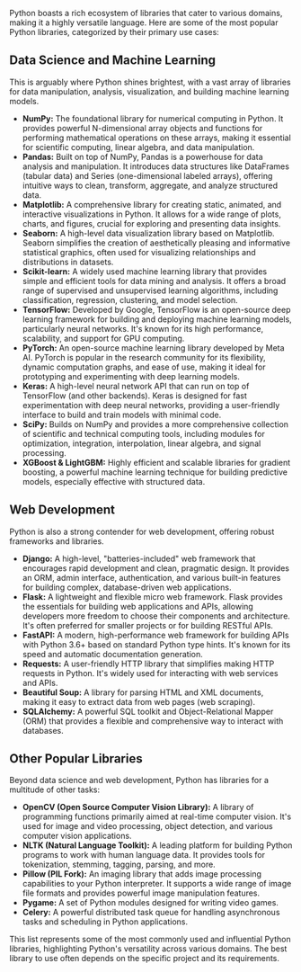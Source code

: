 Python boasts a rich ecosystem of libraries that cater to various domains, making it a highly versatile language. Here are some of the most popular Python libraries, categorized by their primary use cases:

## Data Science and Machine Learning

This is arguably where Python shines brightest, with a vast array of libraries for data manipulation, analysis, visualization, and building machine learning models.

* **NumPy:** The foundational library for numerical computing in Python. It provides powerful N-dimensional array objects and functions for performing mathematical operations on these arrays, making it essential for scientific computing, linear algebra, and data manipulation.
* **Pandas:** Built on top of NumPy, Pandas is a powerhouse for data analysis and manipulation. It introduces data structures like DataFrames (tabular data) and Series (one-dimensional labeled arrays), offering intuitive ways to clean, transform, aggregate, and analyze structured data.
* **Matplotlib:** A comprehensive library for creating static, animated, and interactive visualizations in Python. It allows for a wide range of plots, charts, and figures, crucial for exploring and presenting data insights.
* **Seaborn:** A high-level data visualization library based on Matplotlib. Seaborn simplifies the creation of aesthetically pleasing and informative statistical graphics, often used for visualizing relationships and distributions in datasets.
* **Scikit-learn:** A widely used machine learning library that provides simple and efficient tools for data mining and analysis. It offers a broad range of supervised and unsupervised learning algorithms, including classification, regression, clustering, and model selection.
* **TensorFlow:** Developed by Google, TensorFlow is an open-source deep learning framework for building and deploying machine learning models, particularly neural networks. It's known for its high performance, scalability, and support for GPU computing.
* **PyTorch:** An open-source machine learning library developed by Meta AI. PyTorch is popular in the research community for its flexibility, dynamic computation graphs, and ease of use, making it ideal for prototyping and experimenting with deep learning models.
* **Keras:** A high-level neural network API that can run on top of TensorFlow (and other backends). Keras is designed for fast experimentation with deep neural networks, providing a user-friendly interface to build and train models with minimal code.
* **SciPy:** Builds on NumPy and provides a more comprehensive collection of scientific and technical computing tools, including modules for optimization, integration, interpolation, linear algebra, and signal processing.
* **XGBoost & LightGBM:** Highly efficient and scalable libraries for gradient boosting, a powerful machine learning technique for building predictive models, especially effective with structured data.

## Web Development

Python is also a strong contender for web development, offering robust frameworks and libraries.

* **Django:** A high-level, "batteries-included" web framework that encourages rapid development and clean, pragmatic design. It provides an ORM, admin interface, authentication, and various built-in features for building complex, database-driven web applications.
* **Flask:** A lightweight and flexible micro web framework. Flask provides the essentials for building web applications and APIs, allowing developers more freedom to choose their components and architecture. It's often preferred for smaller projects or for building RESTful APIs.
* **FastAPI:** A modern, high-performance web framework for building APIs with Python 3.6+ based on standard Python type hints. It's known for its speed and automatic documentation generation.
* **Requests:** A user-friendly HTTP library that simplifies making HTTP requests in Python. It's widely used for interacting with web services and APIs.
* **Beautiful Soup:** A library for parsing HTML and XML documents, making it easy to extract data from web pages (web scraping).
* **SQLAlchemy:** A powerful SQL toolkit and Object-Relational Mapper (ORM) that provides a flexible and comprehensive way to interact with databases.

## Other Popular Libraries

Beyond data science and web development, Python has libraries for a multitude of other tasks:

* **OpenCV (Open Source Computer Vision Library):** A library of programming functions primarily aimed at real-time computer vision. It's used for image and video processing, object detection, and various computer vision applications.
* **NLTK (Natural Language Toolkit):** A leading platform for building Python programs to work with human language data. It provides tools for tokenization, stemming, tagging, parsing, and more.
* **Pillow (PIL Fork):** An imaging library that adds image processing capabilities to your Python interpreter. It supports a wide range of image file formats and provides powerful image manipulation features.
* **Pygame:** A set of Python modules designed for writing video games.
* **Celery:** A powerful distributed task queue for handling asynchronous tasks and scheduling in Python applications.

This list represents some of the most commonly used and influential Python libraries, highlighting Python's versatility across various domains. The best library to use often depends on the specific project and its requirements.
